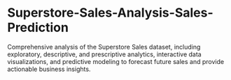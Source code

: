 # Superstore-Sales-Analysis-Sales-Prediction
Comprehensive analysis of the Superstore Sales dataset, including exploratory, descriptive, and prescriptive analytics, interactive data visualizations, and predictive modeling to forecast future sales and provide actionable business insights.
